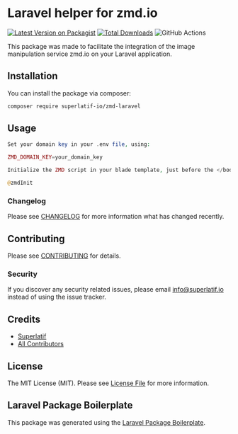 # Laravel helper for zmd.io

[![Latest Version on Packagist](https://img.shields.io/packagist/v/superlatif/zmd-laravel.svg?style=flat-square)](https://packagist.org/packages/superlatif/zmd-laravel)
[![Total Downloads](https://img.shields.io/packagist/dt/superlatif/zmd-laravel.svg?style=flat-square)](https://packagist.org/packages/superlatif/zmd-laravel)
![GitHub Actions](https://github.com/superlatif/zmd-laravel/actions/workflows/main.yml/badge.svg)

This package was made to facilitate the integration of the image manipulation service zmd.io on your Laravel application.

## Installation

You can install the package via composer:

```bash
composer require superlatif-io/zmd-laravel
```

## Usage

```php
Set your domain key in your .env file, using:

ZMD_DOMAIN_KEY=your_domain_key
```

```php
Initialize the ZMD script in your blade template, just before the </body> end tag.

@zmdInit
```

### Changelog

Please see [CHANGELOG](CHANGELOG.md) for more information what has changed recently.

## Contributing

Please see [CONTRIBUTING](CONTRIBUTING.md) for details.

### Security

If you discover any security related issues, please email info@superlatif.io instead of using the issue tracker.

## Credits

-   [Superlatif](https://github.com/superlatif-io)
-   [All Contributors](../../contributors)

## License

The MIT License (MIT). Please see [License File](LICENSE.md) for more information.

## Laravel Package Boilerplate

This package was generated using the [Laravel Package Boilerplate](https://laravelpackageboilerplate.com).
